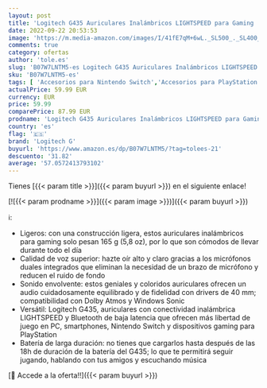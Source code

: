 ```yaml
---
layout: post
title: 'Logitech G435 Auriculares Inalámbricos LIGHTSPEED para Gaming  Ligeros  micrófono integrado  Batería de 18 horas  Compatibles con Dolby Atmos  Bluetooth  PC  PS4  PS5  Móvil  Nintendo Switch - Negro'
date: 2022-09-22 20:53:53
image: 'https://m.media-amazon.com/images/I/41fE7qM+6wL._SL500_._SL400_.jpg'
comments: true
category: ofertas
author: 'tole.es'
slug: 'B07W7LNTM5-es Logitech G435 Auriculares Inalámbricos LIGHTSPEED para...'
sku: 'B07W7LNTM5-es'
tags: [ 'Accesorios para Nintendo Switch','Accesorios para PlayStation 4','Accesorios para PlayStation 5','Auriculares gaming con micrófono para PlayStation 4','Auriculares para PlayStation 5','Auriculares y accesorios','Electrónica','Hardware y juegos para Nintendo Switch','Hardware y juegos para PlayStation 4','Hardware y juegos para PlayStation 5','Videojuegos','logitech g','nintendo','ps4','ps5','🇪🇸', ]
actualPrice: 59.99 EUR
currency: EUR
price: 59.99
comparePrice: 87.99 EUR
prodname: 'Logitech G435 Auriculares Inalámbricos LIGHTSPEED para Gaming  Ligeros  micrófono integrado  Batería de 18 horas  Compatibles con Dolby Atmos  Bluetooth  PC  PS4  PS5  Móvil  Nintendo Switch - Negro'
country: 'es'
flag: '🇪🇸'
brand: 'Logitech G'
buyurl: 'https://www.amazon.es/dp/B07W7LNTM5/?tag=tolees-21'
descuento: '31.82'
average: '57.0572413793102'
---
```


Tienes [{{< param title >}}]({{< param buyurl >}}) en el siguiente enlace!

[![{{< param prodname >}}]({{< param image >}})]({{< param buyurl >}})

ℹ️:

- Ligeros: con una construcción ligera, estos auriculares inalámbricos para gaming solo pesan 165 g (5,8 oz), por lo que son cómodos de llevar durante todo el día
- Calidad de voz superior: hazte oír alto y claro gracias a los micrófonos duales integrados que eliminan la necesidad de un brazo de micrófono y reducen el ruido de fondo
- Sonido envolvente: estos geniales y coloridos auriculares ofrecen un audio cuidadosamente equilibrado y de fidelidad con drivers de 40 mm; compatibilidad con Dolby Atmos y Windows Sonic
- Versátil: Logitech G435, auriculares con conectividad inalámbrica LIGHTSPEED y Bluetooth de baja latencia que ofrecen más libertad de juego en PC, smartphones, Nintendo Switch y dispositivos gaming para PlayStation
- Batería de larga duración: no tienes que cargarlos hasta después de las 18h de duración de la batería del G435; lo que te permitirá seguir jugando, hablando con tus amigos y escuchando música

[🛒 Accede a la oferta!!]({{< param buyurl >}})
